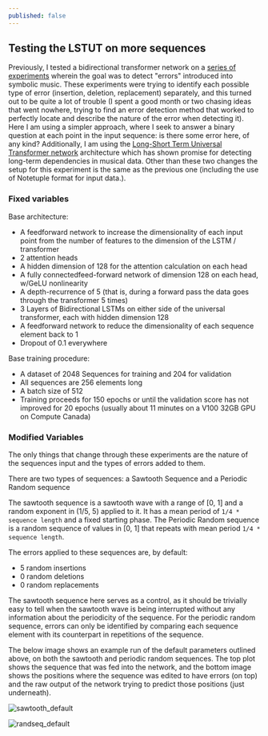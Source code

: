 ```yaml
---
published: false
---
```

## Testing the LSTUT on more sequences

Previously, I tested a bidirectional transformer network on a [series of experiments](https://timothydereuse.github.io/predicting-error-alignments-on-polyphonic-popular-music/) wherein the goal was to detect "errors" introduced into symbolic music. These experiments were trying to identify each possible type of error (insertion, deletion, replacement) separately, and this turned out to be quite a lot of trouble (I spent a good month or two chasing ideas that went nowhere, trying to find an error detection method that worked to perfectly locate and describe the nature of the error when detecting it). Here I am using a simpler approach, where I seek to answer a binary question at each point in the input sequence: is there some error here, of any kind? Additionally, I am using the [Long-Short Term Universal Transformer network](https://boblsturm.github.io/aimusic2020/papers/CSMC__MuMe_2020_paper_46.pdf) architecture which has shown promise for detecting long-term dependencies in musical data. Other than these two changes the setup for this experiment is the same as the previous one (including the use of Notetuple format for input data.).

### Fixed variables

Base architecture:

- A feedforward network to increase the dimensionality of each input point from the number of features to the dimension of the LSTM / transformer
- 2 attention heads
- A hidden dimension of 128 for the attention calculation on each head 
- A fully connectedfeed-forward network of dimension 128 on each head, w/GeLU nonlinearity
- A depth-recurrence of 5 (that is, during a forward pass the data goes through the transformer 5 times)
- 3 Layers of Bidirectional LSTMs on either side of the universal transformer, each with hidden dimension 128
- A feedforward network to reduce the dimensionality of each sequence element back to 1
- Dropout of 0.1 everywhere

Base training procedure:

- A dataset of 2048 Sequences for training and 204 for validation
- All sequences are 256 elements long
- A batch size of 512
- Training proceeds for 150 epochs or until the validation score has not improved for 20 epochs (usually about 11 minutes on a V100 32GB GPU on Compute Canada)

### Modified Variables

The only things that change through these experiments are the nature of the sequences input and the types of errors added to them.

There are two types of sequences: a Sawtooth Sequence and a Periodic Random sequence

The sawtooth sequence is a sawtooth wave with a range of [0, 1] and a random exponent in (1/5, 5) applied to it. It has a mean period of `1/4 * sequence length` and a fixed starting phase. The Periodic Random sequence is a random sequence of values in [0, 1] that repeats with mean period `1/4 * sequence length`. 

The errors applied to these sequences are, by default:

- 5 random insertions
- 0 random deletions
- 0 random replacements

The sawtooth sequence here serves as a control, as it should be trivially easy to tell when the sawtooth wave is being interrupted without any information about the periodicity of the sequence. For the periodic random sequence, errors can only be identified by comparing each sequence element with its counterpart in repetitions of the sequence.

The below image shows an example run of the default parameters outlined above, on both the sawtooth and periodic random sequences. The top plot shows the sequence that was fed into the network, and the bottom image shows the positions where the sequence was edited to have errors (on top) and the raw output of the network trying to predict those positions (just underneath).

![sawtooth_default](https://raw.githubusercontent.com/timothydereuse/timothydereuse.github.io/master/_posts/FINAL_2_LSTUT_ODDSEQS_0_(2021.04.28.22.39)_4-1-3-2-5-128-128.png)

![randseq_default](https://raw.githubusercontent.com/timothydereuse/timothydereuse.github.io/master/_posts/FINAL_2_LSTUT_RANDSEQS_0_(2021.05.05.15.45)_2-1-3-2-5-128-128.png)

